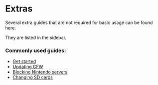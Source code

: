 # Extras

Several extra guides that are not required for basic usage can be found here.

They are listed in the sidebar.

### **Commonly used guides**:

- [Get started](index.md)
- [Updating CFW](extras/updating.md)
- [Blocking Nintendo servers](extras/blocking_nintendo.md)
- [Changing SD cards](extras/transfer_sd)
